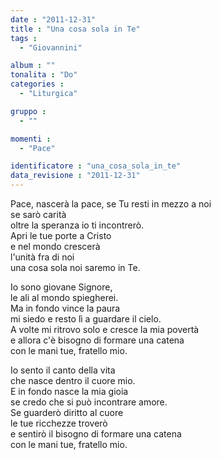 ```yaml
---
date : "2011-12-31"
title : "Una cosa sola in Te"
tags : 
  - "Giovannini"

album : ""
tonalita : "Do"
categories : 
  - "Liturgica"

gruppo : 
  - ""

momenti : 
  - "Pace"

identificatore : "una_cosa_sola_in_te"
data_revisione : "2011-12-31"
---
```

  
  
Pace, nascerà la pace, se Tu resti in mezzo a noi  
se sarò carità  
oltre la speranza io ti incontrerò.  
Apri le tue porte a Cristo  
e nel mondo crescerà  
l'unità fra di noi  
una cosa sola noi saremo in Te.  
  
  
Io sono giovane Signore,   
le ali al mondo spiegherei.   
Ma in fondo vince la paura   
mi siedo e resto lì  a guardare il cielo.   
A volte mi ritrovo solo e cresce la mia povertà  
e allora c'è bisogno di formare una catena  
con le mani tue, fratello mio.  
  
  
Io sento il canto della vita   
che nasce dentro il cuore mio.   
E in fondo nasce la mia gioia   
se credo che si può  incontrare amore.   
Se guarderò diritto al cuore  
le tue ricchezze troverò  
e sentirò il bisogno di formare una catena  
con le mani tue, fratello mio.  
  
  
  
  
  
